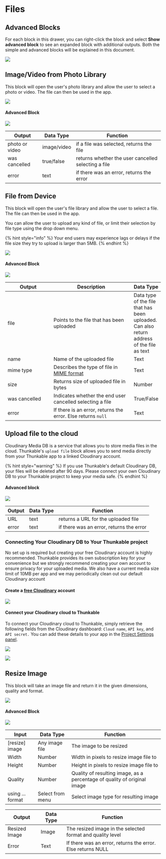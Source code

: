 # Files

## Advanced Blocks

For each block in this drawer, you can right-click the block and select **Show advanced block** to see an expanded block with additional outputs. Both the simple and advanced blocks will be explained in this document.

![](.gitbook/assets/phsav.png)

## Image/Video from Photo Library

This block will open the user's photo library and allow the user to select a photo or video. The file can then be used in the app.

![](<.gitbook/assets/photo video from lib.png>)

#### Advanced Block

![](.gitbook/assets/pvfladv.png)

| Output         | Data Type   | Function                                            |
| -------------- | ----------- | --------------------------------------------------- |
| photo or video | image/video | if a file was selected, returns the file            |
| was cancelled  | true/false  | returns whether the user cancelled selecting a file |
| error          | text        | if there was an error, returns the error            |

## File from Device

This block will open the user's file library and allow the user to select a file. The file can then be used in the app.

You can allow the user to upload any kind of file, or limit their selection by file type using the drop down menu.

{% hint style="info" %}
Your end users may experience lags or delays if the file size they try to upload is larger than 5MB.
{% endhint %}

![](.gitbook/assets/Untitled.png)

#### Advanced Block

![](<.gitbook/assets/file exp.png>)

<table><thead><tr><th width="150">Output</th><th width="287.76404494382024">Description</th><th>Data Type</th></tr></thead><tbody><tr><td>file</td><td>Points to the file that has been uploaded</td><td>Data type of the file that has been uploaded.<br>Can also return address of the file as text</td></tr><tr><td>name</td><td>Name of the uploaded file</td><td>Text</td></tr><tr><td>mime type</td><td>Describes the type of file in <a href="https://developer.mozilla.org/en-US/docs/Web/HTTP/Basics_of_HTTP/MIME_types">MIME format</a></td><td>Text</td></tr><tr><td>size</td><td>Returns size of uploaded file in bytes</td><td>Number</td></tr><tr><td>was cancelled</td><td>Indicates whether the end user cancelled selecting a file</td><td>True/False</td></tr><tr><td>error</td><td>If there is an error, returns the error. Else returns <code>null</code></td><td>Text</td></tr></tbody></table>

## Upload file to the cloud

Cloudinary Media DB is a service that allows you to store media files in the cloud. Thunkable's `upload file` block allows you to send media directly from your Thunkable app to a linked Cloudinary account.

{% hint style="warning" %}
If you use Thunkable's default Cloudinary DB, your files will be deleted after 90 days. Please connect your own Cloudinary DB to your Thunkable project to keep your media safe.
{% endhint %}

#### Advanced block

![](<.gitbook/assets/file (1).png>)

| Output | Data Type | Function                                 |
| ------ | --------- | ---------------------------------------- |
| URL    | text      | returns a URL for the uploaded file      |
| error  | text      | if there was an error, returns the error |

### Connecting Your Cloudinary DB to Your Thunkable project

No set up is required but creating your free Cloudinary account is highly recommended. Thunkable provides its own subscription key for your convenience but we strongly recommend creating your own account to ensure privacy for your uploaded media. We also have a current media size limit of 10MB per app and we may periodically clean out our default Cloudinary account

#### Create a [free Cloudinary](https://cloudinary.com/) account

![](<.gitbook/assets/image (222).png>)

#### Connect your Cloudinary cloud to Thunkable

To connect your Cloudinary cloud to Thunkable, simply retrieve the following fields from the Cloudinary dashboard: `Cloud name`, `API key`, and `API secret.` You can add these details to your app in the [Project Settings panel](project-settings.md#api-keys).

![](<.gitbook/assets/image (220).png>)

![](https://files.gitbook.com/v0/b/gitbook-x-prod.appspot.com/o/spaces%2F-LAn5scXl2uqUJUOqkJo-84897653%2Fuploads%2F7dZE50mYtYJaQjI0sdeZ%2FScreen%20Shot%202022-02-16%20at%2010.04.27%20AM.png?alt=media\&token=65c825f8-3aad-4b5e-b6be-8cc9bb552b1f)

## Resize Image

This block will take an image file and return it in the given dimensions, quality and format.

![](<.gitbook/assets/Screen Shot 2021-11-02 at 3.33.23 PM.png>)

#### Advanced Block

![](.gitbook/assets/advanced.png)

| Input            | Data Type        | Function                                                                 |
| ---------------- | ---------------- | ------------------------------------------------------------------------ |
| \[resize] image  | Any image file   | The image to be resized                                                  |
| Width            | Number           | Width in pixels to resize image file to                                  |
| Height           | Number           | Height in pixels to resize image file to                                 |
| Quality          | Number           | Quality of resulting image, as a percentage of quality of original image |
| using ... format | Select from menu | Select image type for resulting image                                    |

| Output        | Data Type | Function                                                    |
| ------------- | --------- | ----------------------------------------------------------- |
| Resized Image | Image     | The resized image in the selected format and quality level  |
| Error         | Text      | If there was an error, returns the error. Else returns NULL |

